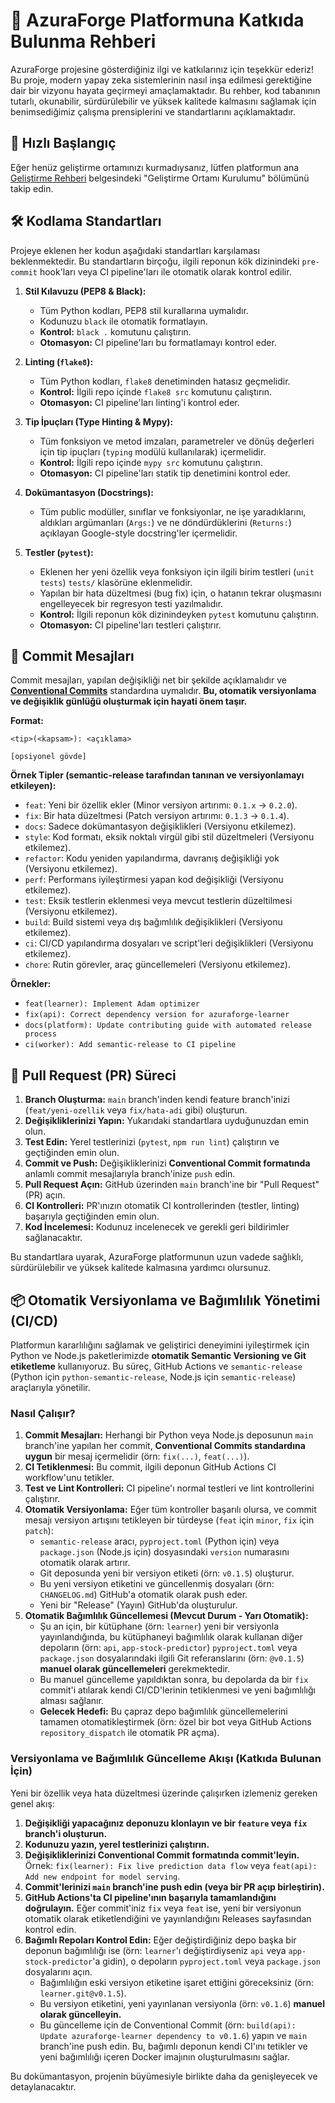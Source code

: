 # 🤝 AzuraForge Platformuna Katkıda Bulunma Rehberi

AzuraForge projesine gösterdiğiniz ilgi ve katkılarınız için teşekkür ederiz! Bu proje, modern yapay zeka sistemlerinin nasıl inşa edilmesi gerektiğine dair bir vizyonu hayata geçirmeyi amaçlamaktadır. Bu rehber, kod tabanının tutarlı, okunabilir, sürdürülebilir ve yüksek kalitede kalmasını sağlamak için benimsediğimiz çalışma prensiplerini ve standartlarını açıklamaktadır.

## 🚀 Hızlı Başlangıç

Eğer henüz geliştirme ortamınızı kurmadıysanız, lütfen platformun ana [Geliştirme Rehberi](./DEVELOPMENT_GUIDE.md) belgesindeki "Geliştirme Ortamı Kurulumu" bölümünü takip edin.

## 🛠️ Kodlama Standartları

Projeye eklenen her kodun aşağıdaki standartları karşılaması beklenmektedir. Bu standartların birçoğu, ilgili reponun kök dizinindeki `pre-commit` hook'ları veya CI pipeline'ları ile otomatik olarak kontrol edilir.

1.  **Stil Kılavuzu (PEP8 & Black):**
    *   Tüm Python kodları, PEP8 stil kurallarına uymalıdır.
    *   Kodunuzu `black` ile otomatik formatlayın.
    *   **Kontrol:** `black .` komutunu çalıştırın.
    *   **Otomasyon:** CI pipeline'ları bu formatlamayı kontrol eder.

2.  **Linting (`flake8`):**
    *   Tüm Python kodları, `flake8` denetiminden hatasız geçmelidir.
    *   **Kontrol:** İlgili repo içinde `flake8 src` komutunu çalıştırın.
    *   **Otomasyon:** CI pipeline'ları linting'i kontrol eder.

3.  **Tip İpuçları (Type Hinting & Mypy):**
    *   Tüm fonksiyon ve metod imzaları, parametreler ve dönüş değerleri için tip ipuçları (`typing` modülü kullanılarak) içermelidir.
    *   **Kontrol:** İlgili repo içinde `mypy src` komutunu çalıştırın.
    *   **Otomasyon:** CI pipeline'ları statik tip denetimini kontrol eder.

4.  **Dokümantasyon (Docstrings):**
    *   Tüm public modüller, sınıflar ve fonksiyonlar, ne işe yaradıklarını, aldıkları argümanları (`Args:`) ve ne döndürdüklerini (`Returns:`) açıklayan Google-style docstring'ler içermelidir.

5.  **Testler (`pytest`):**
    *   Eklenen her yeni özellik veya fonksiyon için ilgili birim testleri (`unit tests`) `tests/` klasörüne eklenmelidir.
    *   Yapılan bir hata düzeltmesi (bug fix) için, o hatanın tekrar oluşmasını engelleyecek bir regresyon testi yazılmalıdır.
    *   **Kontrol:** İlgili reponun kök dizinindeyken `pytest` komutunu çalıştırın.
    *   **Otomasyon:** CI pipeline'ları testleri çalıştırır.

## 📝 Commit Mesajları

Commit mesajları, yapılan değişikliği net bir şekilde açıklamalıdır ve **[Conventional Commits](https://www.conventionalcommits.org/en/v1.0.0/)** standardına uymalıdır. **Bu, otomatik versiyonlama ve değişiklik günlüğü oluşturmak için hayati önem taşır.**

**Format:**
```
<tip>(<kapsam>): <açıklama>

[opsiyonel gövde]
```

**Örnek Tipler (semantic-release tarafından tanınan ve versiyonlamayı etkileyen):**
*   `feat`: Yeni bir özellik ekler (Minor versiyon artırımı: `0.1.x` -> `0.2.0`).
*   `fix`: Bir hata düzeltmesi (Patch versiyon artırımı: `0.1.3` -> `0.1.4`).
*   `docs`: Sadece dokümantasyon değişiklikleri (Versiyonu etkilemez).
*   `style`: Kod formatı, eksik noktalı virgül gibi stil düzeltmeleri (Versiyonu etkilemez).
*   `refactor`: Kodu yeniden yapılandırma, davranış değişikliği yok (Versiyonu etkilemez).
*   `perf`: Performans iyileştirmesi yapan kod değişikliği (Versiyonu etkilemez).
*   `test`: Eksik testlerin eklenmesi veya mevcut testlerin düzeltilmesi (Versiyonu etkilemez).
*   `build`: Build sistemi veya dış bağımlılık değişiklikleri (Versiyonu etkilemez).
*   `ci`: CI/CD yapılandırma dosyaları ve script'leri değişiklikleri (Versiyonu etkilemez).
*   `chore`: Rutin görevler, araç güncellemeleri (Versiyonu etkilemez).

**Örnekler:**
*   `feat(learner): Implement Adam optimizer`
*   `fix(api): Correct dependency version for azuraforge-learner`
*   `docs(platform): Update contributing guide with automated release process`
*   `ci(worker): Add semantic-release to CI pipeline`

## 🔄 Pull Request (PR) Süreci

1.  **Branch Oluşturma:** `main` branch'inden kendi feature branch'inizi (`feat/yeni-ozellik` veya `fix/hata-adi` gibi) oluşturun.
2.  **Değişikliklerinizi Yapın:** Yukarıdaki standartlara uyduğunuzdan emin olun.
3.  **Test Edin:** Yerel testlerinizi (`pytest`, `npm run lint`) çalıştırın ve geçtiğinden emin olun.
4.  **Commit ve Push:** Değişikliklerinizi **Conventional Commit formatında** anlamlı commit mesajlarıyla branch'inize `push` edin.
5.  **Pull Request Açın:** GitHub üzerinden `main` branch'ine bir "Pull Request" (PR) açın.
6.  **CI Kontrolleri:** PR'ınızın otomatik CI kontrollerinden (testler, linting) başarıyla geçtiğinden emin olun.
7.  **Kod İncelemesi:** Kodunuz incelenecek ve gerekli geri bildirimler sağlanacaktır.

Bu standartlara uyarak, AzuraForge platformunun uzun vadede sağlıklı, sürdürülebilir ve yüksek kalitede kalmasına yardımcı olursunuz.

## 📦 Otomatik Versiyonlama ve Bağımlılık Yönetimi (CI/CD)

Platformun kararlılığını sağlamak ve geliştirici deneyimini iyileştirmek için Python ve Node.js paketlerimizde **otomatik Semantic Versioning ve Git etiketleme** kullanıyoruz. Bu süreç, GitHub Actions ve `semantic-release` (Python için `python-semantic-release`, Node.js için `semantic-release`) araçlarıyla yönetilir.

### Nasıl Çalışır?

1.  **Commit Mesajları:** Herhangi bir Python veya Node.js deposunun `main` branch'ine yapılan her commit, **Conventional Commits standardına uygun** bir mesaj içermelidir (örn: `fix(...)`, `feat(...)`).
2.  **CI Tetiklenmesi:** Bu commit, ilgili deponun GitHub Actions CI workflow'unu tetikler.
3.  **Test ve Lint Kontrolleri:** CI pipeline'ı normal testleri ve lint kontrollerini çalıştırır.
4.  **Otomatik Versiyonlama:** Eğer tüm kontroller başarılı olursa, ve commit mesajı versiyon artışını tetikleyen bir türdeyse (`feat` için `minor`, `fix` için `patch`):
    *   `semantic-release` aracı, `pyproject.toml` (Python için) veya `package.json` (Node.js için) dosyasındaki `version` numarasını otomatik olarak artırır.
    *   Git deposunda yeni bir versiyon etiketi (örn: `v0.1.5`) oluşturur.
    *   Bu yeni versiyon etiketini ve güncellenmiş dosyaları (örn: `CHANGELOG.md`) GitHub'a otomatik olarak push eder.
    *   Yeni bir "Release" (Yayın) GitHub'da oluşturulur.
5.  **Otomatik Bağımlılık Güncellemesi (Mevcut Durum - Yarı Otomatik):**
    *   Şu an için, bir kütüphane (örn: `learner`) yeni bir versiyonla yayınlandığında, bu kütüphaneyi bağımlılık olarak kullanan diğer depoların (örn: `api`, `app-stock-predictor`) `pyproject.toml` veya `package.json` dosyalarındaki ilgili Git referanslarını (örn: `@v0.1.5`) **manuel olarak güncellemeleri** gerekmektedir.
    *   Bu manuel güncelleme yapıldıktan sonra, bu depolarda da bir `fix` commit'i atılarak kendi CI/CD'lerinin tetiklenmesi ve yeni bağımlılığı alması sağlanır.
    *   **Gelecek Hedefi:** Bu çapraz depo bağımlılık güncellemelerini tamamen otomatikleştirmek (örn: özel bir bot veya GitHub Actions `repository_dispatch` ile otomatik PR açma).

### Versiyonlama ve Bağımlılık Güncelleme Akışı (Katkıda Bulunan İçin)

Yeni bir özellik veya hata düzeltmesi üzerinde çalışırken izlemeniz gereken genel akış:

1.  **Değişikliği yapacağınız deponuzu klonlayın ve bir `feature` veya `fix` branch'i oluşturun.**
2.  **Kodunuzu yazın, yerel testlerinizi çalıştırın.**
3.  **Değişikliklerinizi Conventional Commit formatında commit'leyin.** Örnek: `fix(learner): Fix live prediction data flow` veya `feat(api): Add new endpoint for model serving`.
4.  **Commit'lerinizi `main` branch'ine push edin (veya bir PR açıp birleştirin).**
5.  **GitHub Actions'ta CI pipeline'ının başarıyla tamamlandığını doğrulayın.** Eğer commit'iniz `fix` veya `feat` ise, yeni bir versiyonun otomatik olarak etiketlendiğini ve yayınlandığını Releases sayfasından kontrol edin.
6.  **Bağımlı Repoları Kontrol Edin:** Eğer değiştirdiğiniz depo başka bir deponun bağımlılığı ise (örn: `learner`'ı değiştirdiyseniz `api` veya `app-stock-predictor`'a gidin), o depoların `pyproject.toml` veya `package.json` dosyalarını açın.
    *   Bağımlılığın eski versiyon etiketine işaret ettiğini göreceksiniz (örn: `learner.git@v0.1.5`).
    *   Bu versiyon etiketini, yeni yayınlanan versiyonla (örn: `v0.1.6`) **manuel olarak güncelleyin.**
    *   Bu güncelleme için de Conventional Commit (örn: `build(api): Update azuraforge-learner dependency to v0.1.6`) yapın ve `main` branch'ine push edin. Bu, bağımlı deponun kendi CI'ını tetikler ve yeni bağımlılığı içeren Docker imajının oluşturulmasını sağlar.

Bu dokümantasyon, projenin büyümesiyle birlikte daha da genişleyecek ve detaylanacaktır.


